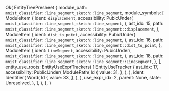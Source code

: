 Ok(
    EntityTreePresheet {
        module_path: `mnist_classifier::line_segment_sketch::line_segment`,
        module_symbols: [
            ModuleItem {
                ident: `displacement`,
                accessibility: PubicUnder(
                    `mnist_classifier::line_segment_sketch::line_segment`,
                ),
                ast_idx: 15,
                path: `mnist_classifier::line_segment_sketch::line_segment::displacement`,
            },
            ModuleItem {
                ident: `dist_to_point`,
                accessibility: PubicUnder(
                    `mnist_classifier::line_segment_sketch::line_segment`,
                ),
                ast_idx: 16,
                path: `mnist_classifier::line_segment_sketch::line_segment::dist_to_point`,
            },
            ModuleItem {
                ident: `LineSegment`,
                accessibility: PubicUnder(
                    `mnist_classifier::line_segment_sketch::line_segment`,
                ),
                ast_idx: 18,
                path: `mnist_classifier::line_segment_sketch::line_segment::LineSegment`,
            },
        ],
        entity_use_roots: EntityUseExprTrackers(
            [
                EntityUseTracker {
                    ast_idx: 17,
                    accessibility: PublicUnder(
                        ModulePath(
                            Id {
                                value: 31,
                            },
                        ),
                    ),
                    ident: Identifier(
                        Word(
                            Id {
                                value: 33,
                            },
                        ),
                    ),
                    use_expr_idx: 2,
                    parent: None,
                    state: Unresolved,
                },
            ],
        ),
    },
)